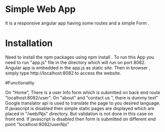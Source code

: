 # Simple Web App
It is a responsive angular app having some routes and a simple Form .

# Installation
Need to install the npm packages using npm install .
To run this App you need to run "app.js" file in the directory which will run on port 8082.
Angular app is embedded in the app.js as static site.
Then in browser , simply type http://localhost:8082 to access the website.

#Functionality

On "Home", There is a user Info form which is submitted on back end route "localhost:8082/user".
On "about" and "contact us ", there is dummy text"
Google translator api is used to translate the page to you desired language.
If javascript is disabled then simple static pages are displayed which are placed in "/web/Njs" directory.
But validation is not done in this case on front end.
If javascript is disabled then form is submitted on different end point "localhost:8082/userNjs"

